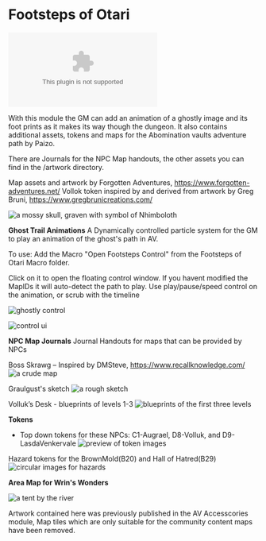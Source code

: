 # Footsteps of Otari

![the latest version zip](https://img.shields.io/github/downloads/MarkPearce/footsteps-of-otari-v10/latest/footsteps-of-otari.zip)

With this module the GM can add an animation of a ghostly image and its foot prints as it makes its way though the dungeon.
It also contains additional assets, tokens and maps for the Abomination vaults adventure path by Paizo.

There are Journals for the NPC Map handouts, the other assets you can find in the /artwork directory.

Map assets and artwork by Forgotten Adventures, https://www.forgotten-adventures.net/
Vollok token inspired by and derived from artwork by Greg Bruni, https://www.gregbrunicreations.com/

![a mossy skull, graven with symbol of Nhimboloth](https://i.imgur.com/o6GwHgJ.png)

**Ghost Trail Animations**
A Dynamically controlled particle system for the GM to play an animation of the ghost's path in AV.

To use: Add the Macro "Open Footsteps Control" from the Footsteps of Otari Macro folder.

Click on it to open the floating control window. If you havent modified the MapIDs it will auto-detect the path to play.
Use play/pause/speed control on the animation, or scrub with the timeline

![ghostly control](https://imgur.com/yKPTt1j.gif)

![control ui](https://imgur.com/lcCrqf1.png)

**NPC Map Journals**
Journal Handouts for maps that can be provided by NPCs

Boss Skrawg – Inspired by DMSteve, https://www.recallknowledge.com/
![a crude map](https://i.imgur.com/DkPCtHX.png)

Graulgust's sketch
![a rough sketch](https://i.imgur.com/GZFlb8s.png)

Volluk’s Desk - blueprints of levels 1-3
![blueprints of the first three levels](https://i.imgur.com/MSxc1bN.png)

**Tokens**
- Top down tokens for these NPCs: C1-Augrael, D8-Volluk, and D9-LasdaVenkervale
![preview of token images](https://i.imgur.com/cn26MuT.png)

Hazard tokens for the BrownMold(B20) and Hall of Hatred(B29)
![circular images for hazards](https://i.imgur.com/VfZln1I.png)

**Area Map for Wrin's Wonders**

![a tent by the river](https://i.imgur.com/1DFAtVv.png)

Artwork contained here was previously published in the AV Accesscories module, Map tiles which are only suitable for the community content maps have been removed.
